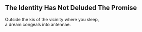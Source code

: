 The Identity Has Not Deluded The Promise
----------------------------------------
Outside the kis of the vicinity where you sleep,  
a dream congeals into antennae.  
